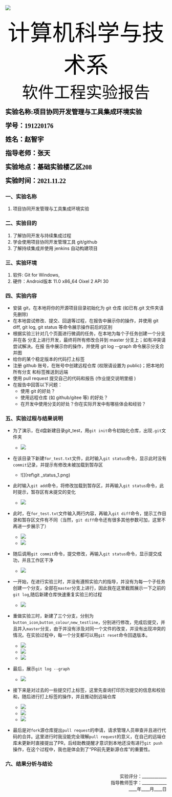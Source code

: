 ![](ref\image002.gif)

<div align = "center"><span style='color:black;background:背景颜色;font-size:70px;font-family:华文行楷;'>计算机科学与技术系</span></div>


<div align = "center"><span style='color:black;background:背景颜色;font-size:50px;font-family:华文新魏;'>软件工程实验报告</span></div>

<span style='color:black;background:背景颜色;font-size:20px;font-family:楷体_GB2312;'>**实验名称:项目协同开发管理与工具集成环境实验**</span>

<span style='color:black;background:背景颜色;font-size:20px;font-family:楷体_GB2312;'>**学号：191220176**</span>

<span style='color:black;background:背景颜色;font-size:20px;font-family:楷体_GB2312;'>**姓名：赵智宇**</span>

<span style='color:black;background:背景颜色;font-size:20px;font-family:楷体_GB2312;'>**指导老师：张天**</span>

<span style='color:black;background:背景颜色;font-size:20px;font-family:楷体_GB2312;'>**实验地点：基础实验楼乙区208**</span>

<span style='color:black;background:背景颜色;font-size:20px;font-family:楷体_GB2312;'>**实验时间：2021.11.22**</span>




### 一、实验名称
1. 项目协同开发管理与工具集成环境实验

### 二、实验目的
1. 了解协同开发与持续集成过程
2. 学会使用项目协同开发管理工具 git/github
3. 了解持续集成并使用 jenkins 自动构建项目

### 三、实验环境
1. 软件: Git for Windows,
2. 硬件：Android版本 11.0 x86_64 Oixel 2 API 30

### 四、实验内容
+  安装 git，在本地将你的开源项目目录初始化为 git 仓库 (如已有.git 文件夹请先删除)
+ 在本地尝试修改、提交、回退等过程，在报告中展示你的操作，并使用 git diff, git
log, git status 等命令展示操作前后的区别
+ 根据实验三针对几个页面进行微调的任务，在本地为每个子任务创建一个分支并在各
分支上进行开发，最终将所有修改合并到 master 分支上；如有冲突请尝试解决。在报
告中展示你的操作，并使用 git log --graph 命令展示分支合并图
+ 给你的某个稳定版本的代码打上标签
+ 注册 github 账号，在账号中创建远程仓库 (权限请设置为 public)；把本地的所有分支
和标签推送到远端
+ 使用 pull request 提交自己的代码和报告 (作业提交说明里细 )
+ 在报告中回答以下问题：
   + 使用 git 的好处？
   +  使用远程仓库 (如 github/gitee 等) 的好处？
   +  在开发中使用分支的好处？你在实际开发中有哪些体会和经验？


### 五、实验过程与结果说明
+ 为了演示，在d盘新建目录git_test，用`git init`命令初始化仓库，出现`.git`文件夹
   + ![](ref\git_init.png) 

+ 在该目录下新建`for_test.txt`文件，此时输入`git status`命令，显示此时没有`commit`记录，并提示有修改未被加载到暂存区
   + ![](ref\git _status_1.png) 

+ 此时输入`git add`命令，将修改加载到暂存区，并再输入`git status`命令，此时提示，暂存区有未提交的变化
  +  ![](ref\git_status_2.png) 

+ 此时，在`for_test.txt`文件输入两行内容，再输入`git diff`命令，提示工作目录和暂存区文件有不同（当然，`git diff`命令还有很多其他参数可加，这里不再进一步展示了）
  + ![](ref\for_test.png) 
  + ![](ref\git_diff.png) 

+ 随后调用`git commit`命令，提交修改，再输入`git status`命令，显示提交成功，并且工作区干净
  + ![](ref\git_status_3.png) 

+ 一开始，在进行实验三时，并没有遵照实验六的指导，并没有为每一个子任务创建一个分支，全部在`master`分支上进行，因此我在这里截图展示一下之前的`git log`,随后新建仓库快速重复实验三的过程
   + ![](ref\8.png) 

+ 重做实验三时，新建了三个分支，分别为`button_icon`,`button_colour`,`new_testline`，分别进行修改，完成后提交，并且并入`master`分支，由于并没有涉及对同一个文件的改变，并没有出现冲突的情况。在实验过程中，每一个分支都可以用`git reset`命令回退版本。
   + ![](ref\9.png) 
   + ![](ref\10.png) 
   + ![](ref\11.png) 

+ 最后，展示`git log --graph`
  + ![](ref\log_graph.png) 

+ 接下来是对过去的一些提交打上标签，这里先查询打印历次提交的信息和校验和，随后进行打上标签的操作，并且推动到远端仓库
   + ![](ref\log_line.png) 
   + ![](ref\git_tag.png) 
   + ![](ref\push_tag.png) 

+ 最后是对`fork`源仓库提出`pull request`的申请，请求管理人员审查并且进行代码的合并。这里进行时我没能完全理解`pull request`的意义，在自己的远端仓库未更新时直接提出了PR，后经助教提醒才意识到本地还没有进行`git push`操作，在这个过程中，我也是体会到了“PR前先更新源仓库”的重要性。


### 六、结果分析与结论


<div align = "right"> 实验评分：____________ </div>
<div align = "right">指导教师签字：____________</div>
<div align = "right">____年____月____日</div>



